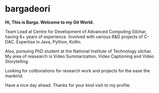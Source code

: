# bargadeori
**Hi, This is Barga. Welcome to my Git World.**

Team Lead at Centre for Development of Advanced Computing Silchar, having 6+ years of experience. Involved with various R&D projects of C-DAC. Expertise in Java, Python, Kotlin. 

Also, pursuing PhD student at the National Institute of Technology silchar. My area of reasearch is Video Summarization, Video Captioning and Video Storytelling. 

Looking for collborations for research work and projects for the ease the mankind.

Have a nice day ahead. Thanks for your kind visit to my profile. 


